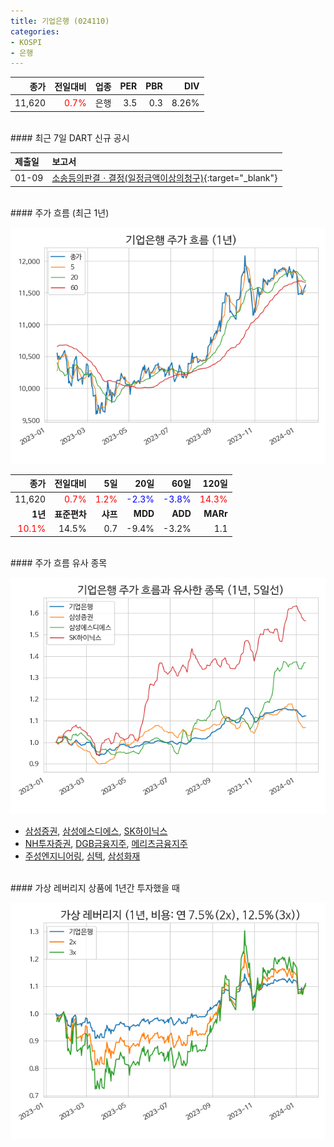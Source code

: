 ```yaml
---
title: 기업은행 (024110)
categories:
- KOSPI
- 은행
---
```


|**종가**|**전일대비**|**업종**|**PER**|**PBR**|**DIV**|
|-------:|-----------:|-------:|------:|------:|------:|
|11,620|<span style="color: red">0.7%</span>|은행|3.5|0.3|8.26%|

<!-- more -->

<br>
#### 최근 7일 DART 신규 공시


|**제출일**|**보고서**|
|:-----|:-------|
|01-09|[소송등의판결ㆍ결정(일정금액이상의청구)](https://dart.fss.or.kr/dsaf001/main.do?rcpNo=20240109800361){:target="_blank"}|

<br>
#### 주가 흐름 (최근 1년)

![024110](/assets/images/stock/024110.png)

|**종가**|**전일대비**|**5일**|**20일**|**60일**|**120일**|
|---:|-------:|--:|---:|---:|----:|
|11,620|<span style="color: red">0.7%</span>|<span style="color: red">1.2%</span>|<span style="color: blue">-2.3%</span>|<span style="color: blue">-3.8%</span>|<span style="color: red">14.3%</span>|
|**1년**|**표준편차**|**샤프**|**MDD**|**ADD**|**MARr**|
|<span style="color: red">10.1%</span>|14.5%|0.7|-9.4%|-3.2%|1.1|

<br>
#### 주가 흐름 유사 종목

![024110](/assets/images/stock/024110_corr.png)

- [삼성증권](/016360/), [삼성에스디에스](/018260/), [SK하이닉스](/000660/)
- [NH투자증권](/005940/), [DGB금융지주](/139130/), [메리츠금융지주](/138040/)
- [주성엔지니어링](/036930/), [심텍](/222800/), [삼성화재](/000810/)

<br>
#### 가상 레버리지 상품에 1년간 투자했을 때

![024110](/assets/images/stock/024110_2x.png)

[^corr]: 상관계수를 이용하여 분석하였습니다.